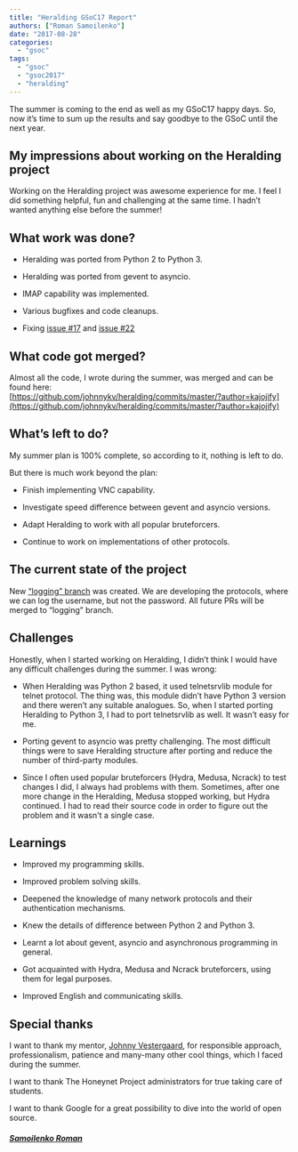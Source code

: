 ```yaml
---
title: "Heralding GSoC17 Report"
authors: ["Roman Samoilenko"]
date: "2017-08-28"
categories: 
  - "gsoc"
tags: 
  - "gsoc"
  - "gsoc2017"
  - "heralding"
---
```


The summer is coming to the end as well as my GSoC17 happy days. So, now it’s time to sum up the results and say goodbye to the GSoC until the next year.

  
  

## My impressions about working on the Heralding project

  

Working on the Heralding project was awesome experience for me. I feel I did something helpful, fun and challenging at the same time. I hadn’t wanted anything else before the summer!

  

## What work was done?

  

  

  
- Heralding was ported from Python 2 to Python 3.
  
- Heralding was ported from gevent to asyncio.
  
- IMAP capability was implemented.
  
- Various bugfixes and code cleanups.
  
- Fixing [issue #17](https://github.com/johnnykv/heralding/issues/17) and [issue #22](https://github.com/johnnykv/heralding/issues/22)
  

  

  

## What code got merged?

  

Almost all the code, I wrote during the summer, was merged and can be found here:  
[https://github.com/johnnykv/heralding/commits/master/?author=kajojify](https://github.com/johnnykv/heralding/commits/master/?author=kajojify)

  

## What’s left to do?

  

My summer plan is 100% complete, so according to it, nothing is left to do.  
  
But there is much work beyond the plan:  

  
- Finish implementing VNC capability.
  
- Investigate speed difference between gevent and asyncio versions.
  
- Adapt Heralding to work with all popular bruteforcers.
  
- Continue to work on implementations of other protocols.
  

  

  

## The current state of the project

  

New [“logging” branch](https://github.com/johnnykv/heralding/tree/logging) was created. We are developing the protocols, where we can log the username, but not the password. All future PRs will be merged to “logging” branch.  

  

## Challenges

  

Honestly, when I started working on Heralding, I didn’t think I would have any difficult challenges during the summer. I was wrong:  

  
- When Heralding was Python 2 based, it used telnetsrvlib module for telnet protocol. The thing was, this module didn’t have Python 3 version and there weren’t any suitable analogues. So, when I started porting Heralding to Python 3, I had to port telnetsrvlib as well. It wasn’t easy for me.
  
- Porting gevent to asyncio was pretty challenging. The most difficult things were to save Heralding structure after porting and reduce the number of third-party modules.
  
- Since I often used popular bruteforcers (Hydra, Medusa, Ncrack) to test changes I did, I always had problems with them. Sometimes, after one more change in the Heralding, Medusa stopped working, but Hydra continued. I had to read their source code in order to figure out the problem and it wasn't a single case.
  

  

  

## Learnings

  

  

  
- Improved my programming skills.
  
- Improved problem solving skills.
  
- Deepened the knowledge of many network protocols and their authentication mechanisms.
  
- Knew the details of difference between Python 2 and Python 3.
  
- Learnt a lot about gevent, asyncio and asynchronous programming in general.
  
- Got acquainted with Hydra, Medusa and Ncrack bruteforcers, using them for legal purposes.
  
- Improved English and communicating skills.
  

  

  

## Special thanks

  

I want to thank my mentor, [Johnny Vestergaard](https://www.linkedin.com/in/johnnykv), for responsible approach, professionalism, patience and many-many other cool things, which I faced during the summer.  
  
I want to thank The Honeynet Project administrators for true taking care of students.  
  
I want to thank Google for a great possibility to dive into the world of open source.  
  

  

##### [Samoilenko Roman](https://www.linkedin.com/in/roman-samoilenko-ab041114a)
